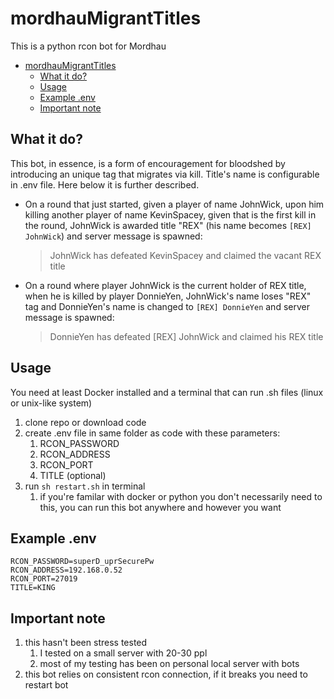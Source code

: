# mordhauMigrantTitles

This is a python rcon bot for Mordhau

- [mordhauMigrantTitles](#mordhaumigranttitles)
  - [What it do?](#what-it-do)
  - [Usage](#usage)
  - [Example .env](#example-env)
  - [Important note](#important-note)


## What it do?

This bot, in essence, is a form of encouragement for bloodshed by introducing an unique tag that migrates via kill. Title's name is configurable in .env file. Here below it is further described.

- On a round that just started, given a player of name JohnWick, upon him killing another player of name KevinSpacey, given that is the first kill in the round, JohnWick is awarded title "REX" (his name becomes `[REX] JohnWick`) and server message is spawned:
  > JohnWick has defeated KevinSpacey and claimed the vacant REX title
- On a round where player JohnWick is the current holder of REX title, when he is killed by player DonnieYen, JohnWick's name loses "REX" tag and DonnieYen's name is changed to  `[REX] DonnieYen` and server message is spawned:
  > DonnieYen has defeated [REX] JohnWick and claimed his REX title

## Usage
You need at least Docker installed and a terminal that can run .sh files (linux or unix-like system)

1. clone repo or download code
1. create .env file in same folder as code with these parameters:
    1. RCON_PASSWORD
    1. RCON_ADDRESS
    1. RCON_PORT
    1. TITLE (optional)
1. run `sh restart.sh` in terminal
    1. if you're familar with docker or python you don't necessarily need to this, you can run this bot anywhere and however you want


## Example .env
```
RCON_PASSWORD=superD_uprSecurePw
RCON_ADDRESS=192.168.0.52
RCON_PORT=27019
TITLE=KING
```

## Important note
1. this hasn't been stress tested
   1. I tested on a small server with 20-30 ppl
   2. most of my testing has been on personal local server with bots
2. this bot relies on consistent rcon connection, if it breaks you need to restart bot

